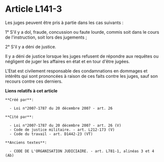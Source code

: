 # Article L141-3

Les juges peuvent être pris à partie dans les cas suivants : 

1° S'il y a dol, fraude, concussion ou faute lourde, commis soit dans le cours de l'instruction, soit lors des jugements ; 

2° S'il y a déni de justice. 

Il y a déni de justice lorsque les juges refusent de répondre aux requêtes ou négligent de juger les affaires en état et en
tour d'être jugées. 

L'Etat est civilement responsable des condamnations en dommages et intérêts qui sont prononcées à raison de ces faits contre
les juges, sauf son recours contre ces derniers.

**Liens relatifs à cet article**

	**Créé par**:

	  - Loi n°2007-1787 du 20 décembre 2007 - art. 26

	**Cité par**:

	  - Loi n°2007-1787 du 20 décembre 2007 - art. 26 (V)
	  - Code de justice militaire. - art. L212-173 (V)
	  - Code du travail - art. D1442-23 (VT)

	**Anciens textes**:

	  - CODE DE L'ORGANISATION JUDICIAIRE. - art. L781-1, alinéas 3 et 4 (Ab)
